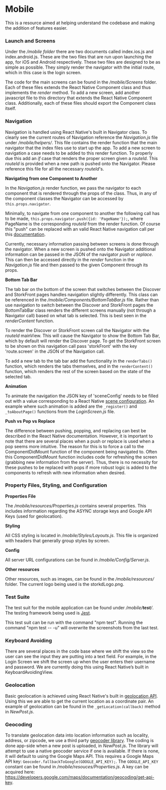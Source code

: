 # Mobile

This is a resource aimed at helping understand the codebase and making the addition of features easier.

### Launch and Screens

Under the */mobile folder* there are two documents called index.ios.js and index.android.js.  These are the two files that are run upon launching the app, for iOS and Android respectively.  These two files are designed to be as simple as possible.  They simply render the navigator with the initial route, which in this case is the login screen.

The code for the main screens can be found in the */mobile/Screens* folder.  Each of these files extends the React Native Component class and thus implements the *render* method. To add a new screen, add another javascript file to this directory that extends the React Native Component class.  Additionally, each of these files should export the Component class itself.  

### Navigation

Navigation is handled using React Native's built in Navigator class.  To clearly see the current routes of Navigation reference the *Navigation.js* file under */mobile/helpers/*.  This file contains the render function that the main navigator that the index files use to start up the app.  To add a new screen to navigation a case needs to be added to this render function.  To properly due this add an *if* case that renders the proper screen given a *routeId*.  This *routeId* is provided when a new path is pushed onto the Navigator.  Please reference this file for all the necessary *routeId*'s.

**Navigating from one Component to Another**

In the *Navigation.js* render function, we pass the navigator to each component that is rendered through the props of the class.  Thus, in any of the component classes the Navigator can be accessed by `this.props.navigator`.

Minimally, to navigate from one component to another the following call has to be made, `this.props.navigator.push({id: 'PageName'});`, where PageName is the corresponding *routeId* from the render function.  Of course this "push" can be replaced with an valid React Native navigation call per this [documentation](https://facebook.github.io/react-native/docs/navigator.html).

Currently, necessary information passing between screens is done through the navigator.  When a new screen is pushed onto the Navigator additional information can be passed in the JSON of the navigator *push* or *replace*.  This can then be accessed directly in the *render* function in the *Navigation.js* file and then passed to the given Component through its props.  

**Bottom Tab Bar**

The tab bar on the bottom of the screen that switches between the Discover and StorkFront pages handles navigation slightly differently.  This class can be referenced in the */mobile/Components/BottomTabBar.js* file.  Rather than use navigation to switch between the Discover and StorkFront pages the BottomTabBar class renders the different screens manually (not through a Navigator call) based on what tab is selected.  This is best seen in the *renderContent* function.  

To render the Discover or StorkFront screen call the Navigator with the *routeId* mainView.  This will cause the Navigator to show the Bottom Tab Bar, which by default will render the Discover page.  To get the StorkFront screen to be shown on this navigation call pass 'storkFront' with the key 'route.screen' in the JSON of the Navigation call.

To add a new tab to the tab bar add the functionality in the `renderTabs()` function, which renders the tabs themselves, and in the `renderContent()` function, which renders the rest of the screen based on the state of the selected tab.

**Animation**

To animate the navigation the JSON key of 'sceneConfig' needs to be filled out with a value corresponding to a React Native [scene configuration](https://facebook.github.io/react-native/docs/navigator.html).  An example where such animation is added are the `_register()` and `_toAboutPage()` functions from the *LoginScreen.js* file.

**Push vs Pop vs Replace**

The difference between pushing, popping, and replacing can best be described in the React Native documentation. However, it is important to note that there are several places when a push or replace is used when a pop seems more intuitive.  The reason for this is to force a call to the ComponentDidMount function of the component being navigated to.  Often this ComponentDidMount function includes code for refreshing the screen (grabbing new information from the server).  Thus, there is no necessity for these pushes to be replaced with pops if more robust logic is added to the components to refresh with new information when desired.

### Property Files, Styling, and Configuration

**Properties File**

The */mobile/resources/Properties.js* contains several properties.  This includes information regarding the ASYNC storage keys and Google API Keys (used for geolocation).

**Styling**

All CSS styling is located in */mobile/Styles/Layouts.js*.  This file is organized with headers that generally group styles by screen.

**Config**

All server URL configurations can be found in */mobile/Config/Server.js*.

**Other resources**

Other resources, such as images, can be found in the */mobile/resources/* folder. The current logo being used is the storkdLogo.png.

### Test Suite

The test suit for the mobile application can be found under  */mobile/__test__/*.  The testing framework being used is [Jest](https://facebook.github.io/jest/docs/tutorial-react-native.html).

This test suit can be run with the command "npm test".  Running the command "npm test -- -u" will overwrite the screenshots from the last test.

### Keyboard Avoiding

There are several places in the code base where we shift the view so the user can see the input they are putting into a text field.  For example, in the Login Screen we shift the screen up when the user enters their username and password.  We are currently doing this using React Native’s built in KeyboardAvoidingView.

### Geolocation

Basic geolocation is achieved using React Native's built in [geolocation API](https://facebook.github.io/react-native/docs/geolocation.html). Using this we are able to get the current location as a coordinate pair. An example of geolocation can be found in the `_getLocation(callback)` method in *NewPost.js*.

### Geocoding

To translate geolocation data into location information such as locality, address, or zipcode, we use a third party [geocoder library](https://github.com/devfd/react-native-geocoder). The coding is done app-side when a new post is uploaded, in *NewPost.js*. The library will attempt to use a native geocoder service if one is available. If there is none, it will default to using the Google Maps API. This requires a Google Maps API key: `Geocoder.fallbackToGoogle(GOOGLE_API_KEY);`. The `GOOGLE_API_KEY` constant can be found in */mobile/resouces/Properties.js*. A key can be acquired here: https://developers.google.com/maps/documentation/geocoding/get-api-key.
